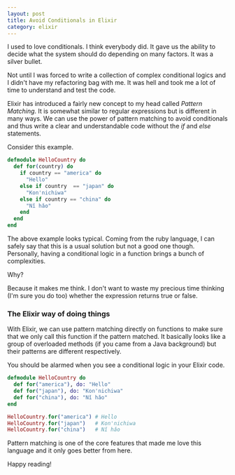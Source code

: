 ```yaml
---
layout: post
title: Avoid Conditionals in Elixir
category: elixir
---
```


I used to love conditionals. I think everybody did. It gave us the ability to
decide what the system should do depending on many factors. It was a silver
bullet.

Not until I was forced to write a collection of complex conditional
logics and I didn't have my refactoring bag with me. It was hell and took me
a lot of time to understand and test the code.

<!--break-->

Elixir has introduced a fairly new concept to my head called *Pattern Matching*.
It is somewhat similar to regular expressions but is different in many ways. We
can use the power of pattern matching to avoid conditionals and thus write a
clear and understandable code without the *if* and *else* statements.

Consider this example.

```elixir
defmodule HelloCountry do
  def for(country) do
    if country == "america" do
      "Hello"
    else if country  == "japan" do
      "Kon'nichiwa"
    else if country == "china" do
      "Nǐ hǎo"
    end
  end
end
```

The above example looks typical. Coming from the ruby language, I can safely say
that this is a usual solution but not a good one though. Personally, having a
conditional logic in a function brings a bunch of complexities. 

Why?

Because it makes me think. I don't want to waste my precious time thinking (I'm sure you do too) whether the
expression returns true or false.

### The Elixir way of doing things

With Elixir, we can use pattern matching directly on functions to make sure that
we only call this function if the pattern matched. It basically looks like a
group of overloaded methods (if you came from a Java background) but their
patterns are different respectively.

You should be alarmed when you see a conditional logic in your Elixir code.

```elixir
defmodule HelloCountry do
  def for("america"), do: "Hello"
  def for("japan"), do: "Kon'nichiwa"
  def for("china"), do: "Nǐ hǎo"
end

HelloCountry.for("america") # Hello
HelloCountry.for("japan")   # Kon'nichiwa
HelloCountry.for("china")   # Nǐ hǎo
```

Pattern matching is one of the core features that made me love this language and
it only goes better from here.

Happy reading!
